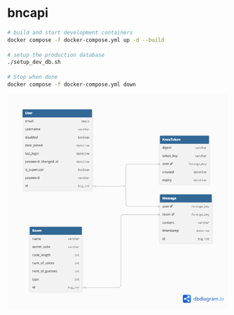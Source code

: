 # bncapi

```bash
# build and start development containers
docker compose -f docker-compose.yml up -d --build

# setup the production database
./setup_dev_db.sh

# Stop when done
docker compose -f docker-compose.yml down
```

![db erd](/db.png)